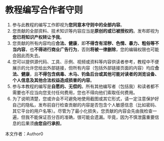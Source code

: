 # 教程编写合作者守则

1. 参与此教程的编写工作即视为**您同意本守则中的全部内容**。
2. 您贡献的全部资料、技术知识等内容应当是**原创的或已被授权的**。发布即视为**您已将知识产权转让予我**。
3. 您贡献的所有内容均应**合法、健康**，即**不得含有淫秽、色情、暴力、粗俗等不当内容**，也**不得进行商业广告行为**，否则**将被一律删除**，您的编辑权限也可能会因此而失去。
4. 您可以提供源代码、工具、示例、视频或资料等内容供读者参考，教程中不便展示的允许您给出外部链接，但所有内容（包括外部链接页面的内容）均应**合法、健康**，且**不得包含病毒、木马、钓鱼后台或其他可能对读者的浏览设备、个人信息及其他合法权益造成损害的内容**。
5. 参与本教程的编写是**自愿的、无偿的**。所有其他编写者（包括我）和读者都不需要也不应当向您支付任何费用，您也不得向他们索取任何费用。
6. 为了说明清楚，您或许会不可避免地使用截图或其它形式，请一定注意保护好自己的隐私，发布前自行检查贡献的内容是否包含个人敏感信息（比如密码、其它平台的用户名等）。尽管为了最小化损失，您贡献的内容会先由我检查一遍，但我不能保证百分百的准确，很可能会遗漏。毕竟，因为不慎泄露重要信息的后果须**由您自行承担**。

本文作者：Author0
